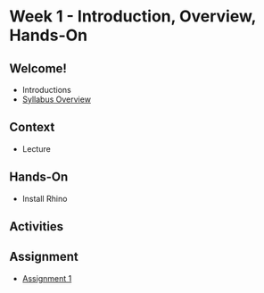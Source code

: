 # Week 1 - Introduction, Overview, Hands-On
## Welcome!
- Introductions
- [Syllabus Overview](/#description)

## Context
- Lecture

## Hands-On
- Install Rhino
## Activities

## Assignment
- [Assignment 1](/assignments/assignment1)
